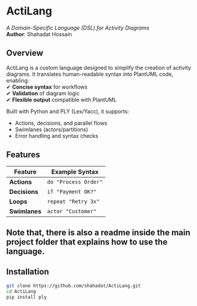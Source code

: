 # ActiLang  
*A Domain-Specific Language (DSL) for Activity Diagrams*  
**Author**: Shahadat Hossain  

## Overview  
ActiLang is a custom language designed to simplify the creation of activity diagrams. It translates human-readable syntax into PlantUML code, enabling:  
✔ **Concise syntax** for workflows  
✔ **Validation** of diagram logic  
✔ **Flexible output** compatible with PlantUML  

Built with Python and PLY (Lex/Yacc), it supports:  
- Actions, decisions, and parallel flows  
- Swimlanes (actors/partitions)  
- Error handling and syntax checks  

## Features  
| Feature       | Example Syntax          | 
|---------------|-------------------------|
| **Actions**   | `do "Process Order"`    |
| **Decisions** | `if "Payment OK?"`      |
| **Loops**     | `repeat "Retry 3x"`     |
| **Swimlanes** | `actor "Customer"`      |

## Note that, there is also a readme inside the main project folder that explains how to use the language.

## Installation  
```bash
git clone https://github.com/shahadat/ActiLang.git
cd ActiLang
pip install ply

 

